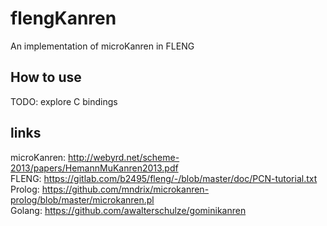 # flengKanren
An implementation of microKanren in FLENG

## How to use
TODO: explore C bindings

## links
microKanren: http://webyrd.net/scheme-2013/papers/HemannMuKanren2013.pdf \
FLENG: https://gitlab.com/b2495/fleng/-/blob/master/doc/PCN-tutorial.txt \
Prolog: https://github.com/mndrix/microkanren-prolog/blob/master/microkanren.pl \
Golang: https://github.com/awalterschulze/gominikanren
